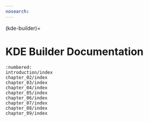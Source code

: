 ```yaml
---
nosearch:
---
```


(kde-builder)=
# KDE Builder Documentation

```{toctree}
:numbered:
introduction/index
chapter_02/index
chapter_03/index
chapter_04/index
chapter_05/index
chapter_06/index
chapter_07/index
chapter_08/index
chapter_09/index
```
